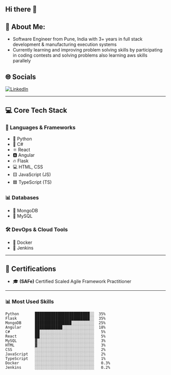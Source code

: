 ## Hi there 👋

<!--
**atharvak2901/atharvak2901** is a ✨ _special_ ✨ repository because its `README.md` (this file) appears on your GitHub profile.

Here are some ideas to get you started:

- 🔭 I’m currently working on ...

- 🌱 I’m currently learning ...
- 👯 I’m looking to collaborate on ...
- 🤔 I’m looking for help with ...
- 💬 Ask me about ...
- 📫 How to reach me: ...
- 😄 Pronouns: ...
- ⚡ Fun fact: ...
-->

## 🤖 About Me:
  - Software Engineer from Pune, India with 3+ years in full stack development & manufacturing execution systems
  - Currently learning and improving problem solving skills by participating in coding contests and solving problems also learning aws skills parallely

## 🌐 Socials

[![LinkedIn](https://img.shields.io/badge/LinkedIn-blue?style=flat&logo=linkedin)]([https://www.linkedin.com](https://www.linkedin.com/in/atharva-kulkarni29/))  

---

## 💻 Core Tech Stack

### 🚀 Languages & Frameworks
- 🐍 Python
- 💠 C#
- ⚛️ React
- 🅰️ Angular
- 🔥 Flask
- 💻 HTML, CSS
- 🟨 JavaScript (JS)
- 🟦 TypeScript (TS)

### 📊 Databases
- 🍃 MongoDB
- 🐬 MySQL

### 🛠️ DevOps & Cloud Tools
- 🐳 Docker
- 🧪 Jenkins

---

## 📜 Certifications

- 🎓 **(SAFe)** Certified Scaled Agile Framework Practitioner

---
### 📊 Most Used Skills

```text
Python       ████████████████████████░░  35%
Flask        ████████████████████████░░  35%
MongoDB      ████████████████░░░░░░░░░░  25%
Angular      ████████████░░░░░░░░░░░░░░  18%
C#           ██░░░░░░░░░░░░░░░░░░░░░░░░   5%
React        ██░░░░░░░░░░░░░░░░░░░░░░░░   5%
MySQL        ▓░░░░░░░░░░░░░░░░░░░░░░░░░   3%
HTML         ▓░░░░░░░░░░░░░░░░░░░░░░░░░   3%
CSS          ░░░░░░░░░░░░░░░░░░░░░░░░░░   2%
JavaScript   ░░░░░░░░░░░░░░░░░░░░░░░░░░   2%
TypeScript   ░░░░░░░░░░░░░░░░░░░░░░░░░░   1%
Docker       ░░░░░░░░░░░░░░░░░░░░░░░░░░   0.3%
Jenkins      ░░░░░░░░░░░░░░░░░░░░░░░░░░   0.2%



